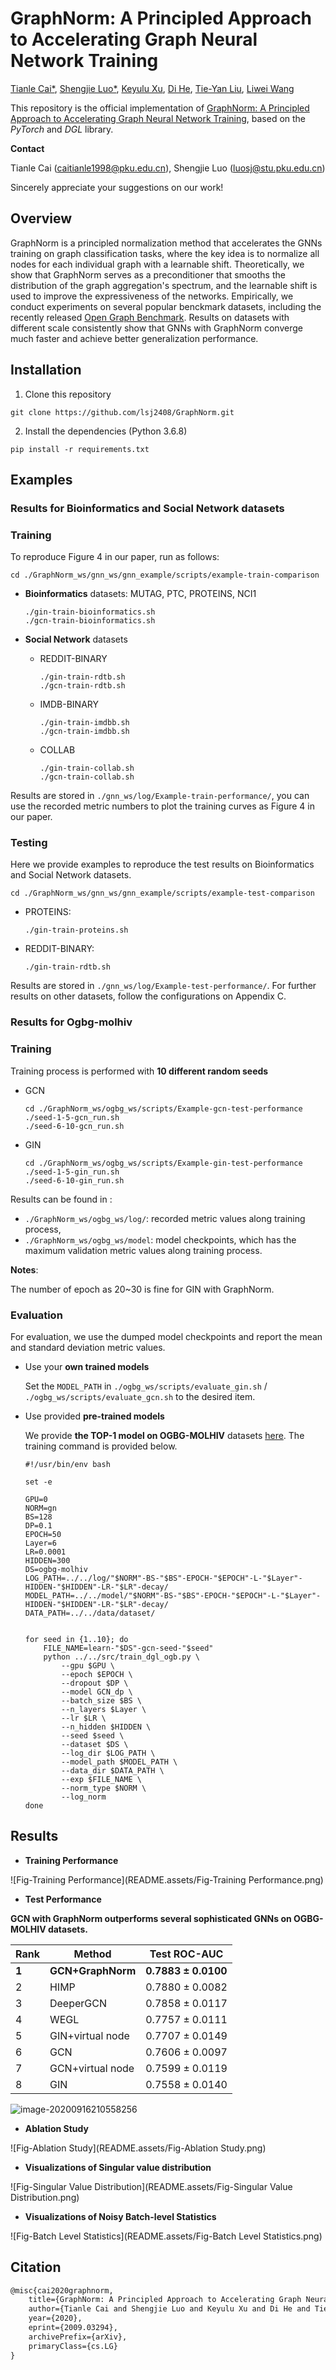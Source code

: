# GraphNorm: A Principled Approach to Accelerating Graph Neural Network Training

[Tianle Cai*](https://tianle.website/), [Shengjie Luo*](https://github.com/lsj2408/), [Keyulu Xu](http://keyulux.com/), [Di He](https://www.microsoft.com/en-us/research/people/dihe/), [Tie-Yan Liu](https://www.microsoft.com/en-us/research/people/tyliu/), [Liwei Wang](http://www.liweiwang-pku.com/)

This repository is the official implementation of [GraphNorm: A Principled Approach to Accelerating Graph Neural Network Training](https://arxiv.org/abs/2009.03294), based on the *PyTorch* and *DGL* library.

**Contact**

Tianle Cai (caitianle1998@pku.edu.cn), Shengjie Luo (luosj@stu.pku.edu.cn)

Sincerely appreciate your suggestions on our work!

## Overview

GraphNorm is a principled normalization method that accelerates the GNNs training on graph classification tasks, where the key idea is to normalize all nodes for each individual graph with a learnable shift. Theoretically, we show that GraphNorm serves as a preconditioner that smooths the distribution of the graph aggregation's spectrum, and the learnable shift is used to improve the expressiveness of the networks. Empirically, we conduct experiments on several popular benckmark datasets, including the recently released [Open Graph Benchmark](https://ogb.stanford.edu/docs/leader_graphprop/). Results on datasets with different scale consistently show that GNNs with GraphNorm converge much faster and achieve better generalization performance.

## Installation

1. Clone this repository

```shell
git clone https://github.com/lsj2408/GraphNorm.git
```

2. Install the dependencies (Python 3.6.8)

```shell
pip install -r requirements.txt
```

## Examples

### Results for Bioinformatics and Social Network datasets

### Training

To reproduce Figure 4 in our paper, run as follows:

```shell
cd ./GraphNorm_ws/gnn_ws/gnn_example/scripts/example-train-comparison
```

- **Bioinformatics** datasets: MUTAG, PTC, PROTEINS, NCI1

  ```shell
  ./gin-train-bioinformatics.sh
  ./gcn-train-bioinformatics.sh
  ```

- **Social Network** datasets

  - REDDIT-BINARY

    ```shell
    ./gin-train-rdtb.sh
    ./gcn-train-rdtb.sh
    ```

  - IMDB-BINARY

    ```shell
    ./gin-train-imdbb.sh
    ./gcn-train-imdbb.sh
    ```

  - COLLAB

    ```shell
    ./gin-train-collab.sh
    ./gcn-train-collab.sh
    ```

Results are stored in `./gnn_ws/log/Example-train-performance/`, you can use the recorded metric numbers to plot the training curves as Figure 4 in our paper.

### Testing

Here we provide examples to reproduce the test results on Bioinformatics and Social Network datasets.

```shell
cd ./GraphNorm_ws/gnn_ws/gnn_example/scripts/example-test-comparison
```

- PROTEINS:

  ```shell
  ./gin-train-proteins.sh
  ```

- REDDIT-BINARY:

  ```shell
  ./gin-train-rdtb.sh
  ```

Results are stored in `./gnn_ws/log/Example-test-performance/`. For further results on other datasets, follow the configurations on Appendix C.

### Results for Ogbg-molhiv

### Training

Training process is performed with **10 different random seeds** 

- GCN

  ```shell
  cd ./GraphNorm_ws/ogbg_ws/scripts/Example-gcn-test-performance
  ./seed-1-5-gcn_run.sh
  ./seed-6-10-gcn_run.sh
  ```

- GIN

  ```shell
  cd ./GraphNorm_ws/ogbg_ws/scripts/Example-gin-test-performance
  ./seed-1-5-gin_run.sh
  ./seed-6-10-gin_run.sh
  ```

Results can be found in :

- `./GraphNorm_ws/ogbg_ws/log/`:  recorded metric values along training process,
- `./GraphNorm_ws/ogbg_ws/model`: model checkpoints, which has the maximum validation metric values along training process.

**Notes**:

The number of epoch as 20~30 is fine for GIN with GraphNorm.

### Evaluation

For evaluation, we use the dumped model checkpoints and report the mean and standard deviation metric values.

- Use your **own trained models**

  Set the `MODEL_PATH` in `./ogbg_ws/scripts/evaluate_gin.sh` / `./ogbg_ws/scripts/evaluate_gcn.sh` to the desired item.

- Use provided **pre-trained models**

  We provide **the TOP-1 model on OGBG-MOLHIV** datasets [here](https://1drv.ms/u/s!AgZyC7AzHtDBbZO5a6g6esOcuoQ?e=qGKkLg). The training command is provided below.

  ```shell
  #!/usr/bin/env bash
  
  set -e
  
  GPU=0
  NORM=gn
  BS=128
  DP=0.1
  EPOCH=50
  Layer=6
  LR=0.0001
  HIDDEN=300
  DS=ogbg-molhiv
  LOG_PATH=../../log/"$NORM"-BS-"$BS"-EPOCH-"$EPOCH"-L-"$Layer"-HIDDEN-"$HIDDEN"-LR-"$LR"-decay/
  MODEL_PATH=../../model/"$NORM"-BS-"$BS"-EPOCH-"$EPOCH"-L-"$Layer"-HIDDEN-"$HIDDEN"-LR-"$LR"-decay/
  DATA_PATH=../../data/dataset/
  
  
  for seed in {1..10}; do
      FILE_NAME=learn-"$DS"-gcn-seed-"$seed"
      python ../../src/train_dgl_ogb.py \
          --gpu $GPU \
          --epoch $EPOCH \
          --dropout $DP \
          --model GCN_dp \
          --batch_size $BS \
          --n_layers $Layer \
          --lr $LR \
          --n_hidden $HIDDEN \
          --seed $seed \
          --dataset $DS \
          --log_dir $LOG_PATH \
          --model_path $MODEL_PATH \
          --data_dir $DATA_PATH \
          --exp $FILE_NAME \
          --norm_type $NORM \
          --log_norm
  done
  
  ```

## Results

- **Training Performance**

![Fig-Training Performance](README.assets/Fig-Training Performance.png)

- **Test Performance**

**GCN with GraphNorm outperforms several sophisticated GNNs on OGBG-MOLHIV datasets.**

| Rank  | Method            | Test ROC-AUC          |
| ----- | ----------------- | --------------------- |
| **1** | **GCN+GraphNorm** | **$0.7883\pm0.0100$** |
| 2     | HIMP              | $0.7880\pm0.0082$     |
| 3     | DeeperGCN         | $0.7858\pm0.0117$     |
| 4     | WEGL              | $0.7757\pm0.0111$     |
| 5     | GIN+virtual node  | $0.7707\pm0.0149$     |
| 6     | GCN               | $0.7606\pm0.0097$     |
| 7     | GCN+virtual node  | $0.7599\pm0.0119$     |
| 8     | GIN               | $0.7558\pm0.0140$     |

![image-20200916210558256](README.assets/image-20200916210558256.png)

- **Ablation Study**

![Fig-Ablation Study](README.assets/Fig-Ablation Study.png)

- **Visualizations of Singular value distribution**

![Fig-Singular Value Distribution](README.assets/Fig-Singular Value Distribution.png)

- **Visualizations of Noisy Batch-level Statistics**

![Fig-Batch Level Statistics](README.assets/Fig-Batch Level Statistics.png)

## Citation

```latex
@misc{cai2020graphnorm,
    title={GraphNorm: A Principled Approach to Accelerating Graph Neural Network Training},
    author={Tianle Cai and Shengjie Luo and Keyulu Xu and Di He and Tie-yan Liu and Liwei Wang},
    year={2020},
    eprint={2009.03294},
    archivePrefix={arXiv},
    primaryClass={cs.LG}
}
```

